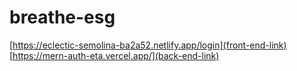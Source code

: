 # breathe-esg
[https://eclectic-semolina-ba2a52.netlify.app/login](front-end-link)
[https://mern-auth-eta.vercel.app/](back-end-link)
